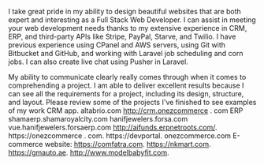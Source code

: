 I take great pride in my ability to design beautiful websites that are both expert and interesting as a Full Stack Web Developer. I can assist in meeting your web development needs thanks to my extensive experience in CRM, ERP, and third-party APIs like Stripe, PayPal, Starve, and Twilio. I have previous experience using CPanel and AWS servers, using Git with Bitbucket and GitHub, and working with Laravel job scheduling and corn jobs. I can also create live chat using Pusher in Laravel.

My ability to communicate clearly really comes through when it comes to comprehending a project. I am able to deliver excellent results because I can see all the requirements for a project, including its design, structure, and layout. Please review some of the projects I've finished to see examples of my work
CRM
app. altabrio.com
http://crm.onezcommerce . com
ERP
shamaerp.shamaroyalcity.com
hanifjewelers.forsa.com
vue.hanifjewelers.forsaerp.com
http://aifunds.erpnetroots.com/.
https://onezcommerce . com.
https://devportal. onezcommerce.com
E-commerce website:
https://comfatra.com.
https://nkmart.com.
https://gmauto.ae.
http://www.modelbabyfit.com.


 
